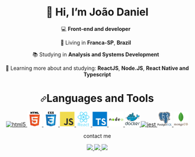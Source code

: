 <h1 align="center">👋 Hi, I’m João Daniel</h1>


<p align="center">
  <g-emoji class="g-emoji" alias="computer" fallback-src="https://github.githubassets.com/images/icons/emoji/unicode/1f4bb.png">💻</g-emoji> <b>Front-end and developer</b> &nbsp;
</p>
<p align="center">
  <g-emoji class="g-emoji" alias="pushpin" fallback-src="https://github.githubassets.com/images/icons/emoji/unicode/1f4cc.png">📌</g-emoji> Living in <b>Franca-SP</b>, <b>Brazil</b> &nbsp;
</p>
<p align="center">
  <g-emoji class="g-emoji" alias="books" fallback-src="https://github.githubassets.com/images/icons/emoji/unicode/1f4da.png">📚</g-emoji> Studying in <b>Analysis and Systems Development</b> &nbsp;
</p>
<p align="center">
  <g-emoji class="g-emoji" alias="seedling" fallback-src="https://github.githubassets.com/images/icons/emoji/unicode/1f331.png">🌱</g-emoji> Learning more about and studying: <b>ReactJS</b>, <b>Node.JS</b>, <b>React Native and Typescript</b>
</p>
<h1 align="center"><a id="user-content-languages-and-tools" class="anchor" aria-hidden="true" href="#languages-and-tools"><svg class="octicon octicon-link" viewBox="0 0 16 16" version="1.1" width="16" height="16" aria-hidden="true"><path fill-rule="evenodd" d="M7.775 3.275a.75.75 0 001.06 1.06l1.25-1.25a2 2 0 112.83 2.83l-2.5 2.5a2 2 0 01-2.83 0 .75.75 0 00-1.06 1.06 3.5 3.5 0 004.95 0l2.5-2.5a3.5 3.5 0 00-4.95-4.95l-1.25 1.25zm-4.69 9.64a2 2 0 010-2.83l2.5-2.5a2 2 0 012.83 0 .75.75 0 001.06-1.06 3.5 3.5 0 00-4.95 0l-2.5 2.5a3.5 3.5 0 004.95 4.95l1.25-1.25a.75.75 0 00-1.06-1.06l-1.25 1.25a2 2 0 01-2.83 0z"></path></svg></a>Languages and Tools</h1>
 <p align="center">
  <a href="https://www.php.net/" rel="nofollow">
    <img src="https://github.com/devicons/devicon/raw/master/icons/php/php-original-wordmark.svg" alt="html5" width="40" height="40" style="max-width:100%;">
  </a>
  <a href="https://developer.mozilla.org/pt-BR/docs/Web/HTML/HTML5" rel="nofollow">
    <img src="https://github.com/devicons/devicon/raw/master/icons/html5/html5-original-wordmark.svg" alt="html5" width="40" height="40" style="max-width:100%;">
  </a>
   <a href="https://css-tricks.com/" rel="nofollow">
    <img src="https://github.com/devicons/devicon/raw/master/icons/css3/css3-original-wordmark.svg" alt="css3" width="40" height="40" style="max-width:100%;">
  </a>
   <a href="https://developer.mozilla.org/pt-BR/docs/Aprender/JavaScript" rel="nofollow">
    <img src="https://github.com/devicons/devicon/raw/master/icons/javascript/javascript-original.svg" alt="javascript" width="40" height="40" style="max-width:100%;">
  </a>
   <a href="https://reactjs.org/" rel="nofollow">
    <img src="https://github.com/devicons/devicon/raw/master/icons/react/react-original-wordmark.svg" alt="react" width="40" height="40" style="max-width:100%;">
  </a>
  <a href="https://www.typescriptlang.org/" rel="nofollow">
    <img src="https://github.com/devicons/devicon/raw/master/icons/typescript/typescript-original.svg" alt="typescript" width="40" height="40" style="max-width:100%;">
  </a>
  <a href="https://nodejs.org" rel="nofollow">
    <img src="https://github.com/devicons/devicon/raw/master/icons/nodejs/nodejs-original-wordmark.svg" alt="nodejs" width="40" height="40" style="max-width:100%;">
  </a>
  <a href="https://www.docker.com/" rel="nofollow">
    <img src="https://github.com/devicons/devicon/raw/master/icons/docker/docker-original-wordmark.svg" alt="docker" width="40" height="40" style="max-width:100%;">
  </a>
  <a href="https://jestjs.io" rel="nofollow">
    <img src="https://camo.githubusercontent.com/ce0a32825268b09cd5e0fc7c2a09c587a708491427cb794cade8f1866f7284c6/68747470733a2f2f7777772e766563746f726c6f676f2e7a6f6e652f6c6f676f732f6a6573746a73696f2f6a6573746a73696f2d69636f6e2e737667" alt="jest" width="40" height="40" data-canonical-src="https://www.vectorlogo.zone/logos/jestjsio/jestjsio-icon.svg" style="max-width:100%;">
  </a>
  
  <a href="https://www.postgresql.org" rel="nofollow">
    <img src="https://github.com/devicons/devicon/raw/master/icons/postgresql/postgresql-original-wordmark.svg" alt="postgresql" width="40" height="40" style="max-width:100%;">
  </a>
   <a href="https://www.mongodb.com/" rel="nofollow">
    <img src="https://github.com/devicons/devicon/raw/master/icons/mongodb/mongodb-original-wordmark.svg" alt="mongodb" width="40" height="40" style="max-width:100%;">
  </a>
</p>

<p align="center">
  contact me
</p>
<p align="center">
  <a href="https://web.whatsapp.com/send?phone=+5516992529632" alt="WhatsApp" rel="nofollow">
  <img src="https://camo.githubusercontent.com/f329b744ef3fe82f886e1c96af08d0ee92d9da39db0a4d78f0a18b7df4f3ca69/68747470733a2f2f696d672e736869656c64732e696f2f62616467652f2d57686174736170702d3443413134333f7374796c653d666c6174266c6f676f3d5768617473417070266c6f676f436f6c6f723d7768697465" data-canonical-src="https://img.shields.io/badge/-Whatsapp-4CA143?style=flat&amp;logo=WhatsApp&amp;logoColor=white" style="max-width:100%;">
  </a>
  <a href="mailto:joaodaniel.tn@gmail.com" alt="Gmail">
  <img src="https://camo.githubusercontent.com/a8c761056c822bf3e282450650e6c75bec1fb22acff08241e477faf8572b4b7e/68747470733a2f2f696d672e736869656c64732e696f2f62616467652f2d476d61696c2d7265643f7374796c653d666c6174266c6f676f3d476d61696c266c6f676f436f6c6f723d7768697465" data-canonical-src="https://img.shields.io/badge/-Gmail-red?style=flat&amp;logo=Gmail&amp;logoColor=white" style="max-width:100%;">
  </a>
   <a href="https://www.linkedin.com/in/joaodaniel-web-developer/" alt="LinkedIn" rel="nofollow">
  <img src="https://camo.githubusercontent.com/4a2d0a8ba9075b5a5ea8100107296d0fe2b6cc41e36bdf2312ce9e92c088f4aa/68747470733a2f2f696d672e736869656c64732e696f2f62616467652f2d4c696e6b6564696e2d626c75653f7374796c653d666c6174266c6f676f3d4c696e6b6564696e266c6f676f436f6c6f723d7768697465" data-canonical-src="https://img.shields.io/badge/-Linkedin-blue?style=flat&amp;logo=Linkedin&amp;logoColor=white" style="max-width:100%;">
  </a>
</p>
